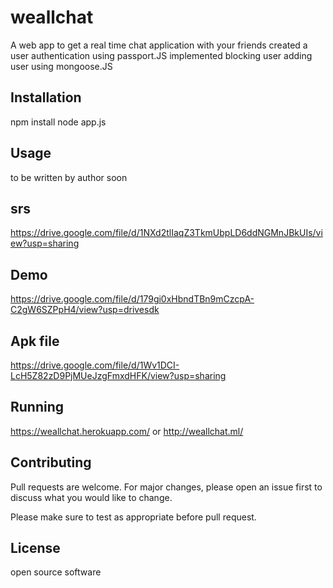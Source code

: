 # weallchat 
A web app to get a real time chat application with your friends
created a user authentication using passport.JS
implemented blocking user adding user using mongoose.JS


## Installation

npm install 
node app.js

## Usage

to be written by author soon

## srs

https://drive.google.com/file/d/1NXd2tlIaqZ3TkmUbpLD6ddNGMnJBkUIs/view?usp=sharing

## Demo
https://drive.google.com/file/d/179gi0xHbndTBn9mCzcpA-C2gW6SZPpH4/view?usp=drivesdk


## Apk file
https://drive.google.com/file/d/1Wv1DCI-LcH5Z82zD9PjMUeJzgFmxdHFK/view?usp=sharing

## Running
https://weallchat.herokuapp.com/
or 
http://weallchat.ml/

## Contributing
Pull requests are welcome. For major changes, please open an issue first to discuss what you would like to change.

Please make sure to test as appropriate before pull request.

## License
open source software 
